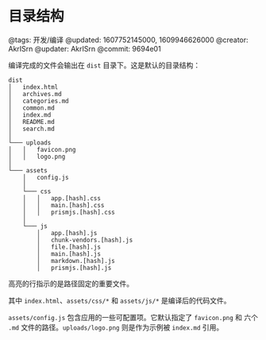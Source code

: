 # 目录结构

@tags: 开发/编译
@updated: 1607752145000, 1609946626000
@creator: AkrISrn
@updater: AkrISrn
@commit: 9694e01

编译完成的文件会输出在 `dist` 目录下。这是默认的目录结构：

```text|2,15,18-20,23-28
dist
│   index.html
│   archives.md
│   categories.md
│   common.md
│   index.md
│   README.md
│   search.md
│
└─── uploads
│   │   favicon.png
│   │   logo.png
│
└─── assets
    │   config.js
    │
    └─── css
    │   │   app.[hash].css
    │   │   main.[hash].css
    │   │   prismjs.[hash].css
    │
    └─── js
        │   app.[hash].js
        │   chunk-vendors.[hash].js
        │   file.[hash].js
        │   main.[hash].js
        │   markdown.[hash].js
        │   prismjs.[hash].js
```

高亮的行指示的是路径固定的重要文件。

其中 `index.html`、`assets/css/*` 和 `assets/js/*` 是编译后的代码文件。

`assets/config.js` 包含应用的一些可配置项。它默认指定了 `favicon.png` 和 六个 `.md` 文件的路径。`uploads/logo.png` 则是作为示例被 `index.md` 引用。
